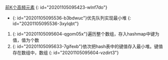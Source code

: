 [前K个高频元素](https://leetcode-cn.com/problems/top-k-frequent-elements/)
{: id="20201105095423-wlnf7do"}

* {: id="20201105095536-b3bdwuc"}优先队列实现最小堆
{: id="20201105095536-3xylqbt"}

1. {: id="20201105095604-qgom05x"}遍历整个数组，存入hashmap中键为值，值为个数
2. {: id="20201105095633-7gifexb"}依次把hash表中的键值存入最小堆。键值存在数组中，数组
{: id="20201105095604-vzdirt3"}

